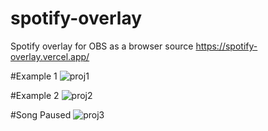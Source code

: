 # spotify-overlay
Spotify overlay for OBS as a browser source
https://spotify-overlay.vercel.app/

#Example 1
![proj1](https://user-images.githubusercontent.com/64841350/136721783-0a3fcc2a-2755-4ebc-95bc-9c1a77534c12.png)

#Example 2
![proj2](https://user-images.githubusercontent.com/64841350/136721791-651efc83-4a3c-4209-97e1-338f9c337c42.png)

#Song Paused
![proj3](https://user-images.githubusercontent.com/64841350/136721798-7b880b95-00c9-4059-8ee5-4f853f96eca2.png)

